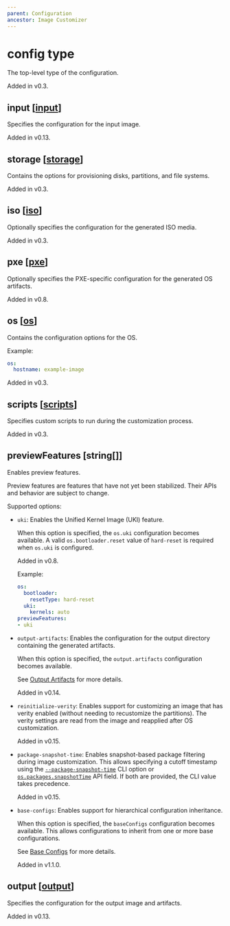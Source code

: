 ```yaml
---
parent: Configuration
ancestor: Image Customizer
---
```


# config type

The top-level type of the configuration.

Added in v0.3.

## input [[input](./input.md)]

Specifies the configuration for the input image.

Added in v0.13.

## storage [[storage](./storage.md)]

Contains the options for provisioning disks, partitions, and file systems.

Added in v0.3.

## iso [[iso](./iso.md)]

Optionally specifies the configuration for the generated ISO media.

Added in v0.3.

## pxe [[pxe](./pxe.md)]

Optionally specifies the PXE-specific configuration for the generated OS artifacts.

Added in v0.8.

## os [[os](./os.md)]

Contains the configuration options for the OS.

Example:

```yaml
os:
  hostname: example-image
```

Added in v0.3.

## scripts [[scripts](./scripts.md)]

Specifies custom scripts to run during the customization process.

Added in v0.3.

## previewFeatures [string[]]

Enables preview features.

Preview features are features that have not yet been stabilized.
Their APIs and behavior are subject to change.

Supported options:

- `uki`: Enables the Unified Kernel Image (UKI) feature.

  When this option is specified, the `os.uki` configuration becomes available. A
  valid `os.bootloader.reset` value of `hard-reset` is required when `os.uki` is
  configured.

  Added in v0.8.

  Example:

  ```yaml
  os:
    bootloader:
      resetType: hard-reset
    uki:
      kernels: auto
  previewFeatures:
  - uki
  ```

- `output-artifacts`: Enables the configuration for the output directory
  containing the generated artifacts.

  When this option is specified, the `output.artifacts` configuration becomes available.

  See [Output Artifacts](./outputArtifacts.md) for more details.

  Added in v0.14.

- `reinitialize-verity`: Enables support for customizing an image that has verity
  enabled (without needing to recustomize the partitions). The verity settings are read
  from the image and reapplied after OS customization.

  Added in v0.15.

- `package-snapshot-time`: Enables snapshot-based package filtering during image
  customization. This allows specifying a cutoff timestamp using the
  [`--package-snapshot-time`](../cli/cli.md#--package-snapshot-time) CLI option or
  [`os.packages.snapshotTime`](./packages.md#snapshottime-string) API field.
  If both are provided, the CLI value takes precedence.

  Added in v0.15.

- `base-configs`: Enables support for hierarchical configuration inheritance.

  When this option is specified, the `baseConfigs` configuration becomes available.
  This allows configurations to inherit from one or more base configurations.

  See [Base Configs](./baseConfigs.md) for more details.

  Added in v1.1.0.

## output [[output](./output.md)]

Specifies the configuration for the output image and artifacts.

Added in v0.13.
